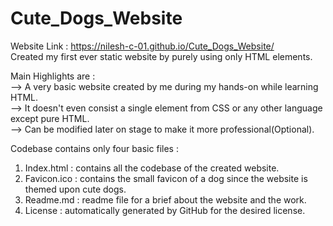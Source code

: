 # Cute_Dogs_Website 
Website Link :  https://nilesh-c-01.github.io/Cute_Dogs_Website/  
Created my first ever static website by purely using only HTML elements.  

Main Highlights are :  
--> A very basic website created by me during my hands-on while learning HTML.   
--> It doesn't even consist a single element from CSS or any other language except pure HTML.  
--> Can be modified later on stage to make it more professional(Optional).  

Codebase contains only four basic files :  
1. Index.html : contains all the codebase of the created website.
2. Favicon.ico : contains the small favicon of a dog since the website is themed upon cute dogs.
3. Readme.md : readme file for a brief about the website and the work.
4. License : automatically generated by GitHub for the desired license.  
